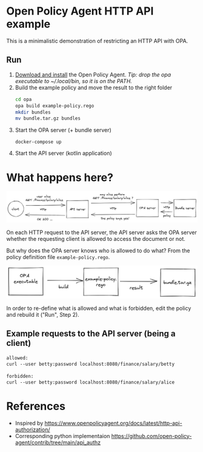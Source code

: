# Open Policy Agent HTTP API example

This is a minimalistic demonstration of 
restricting an HTTP API with OPA.


## Run

1. [Download and install](https://www.openpolicyagent.org/docs/v0.11.0/get-started/) the Open Policy Agent. *Tip: drop the opa executable to ~/.local/bin, so it is on the PATH.*
2. Build the example policy and move the result to the right folder  
    ```sh
    cd opa
    opa build example-policy.rego
    mkdir bundles
    mv bundle.tar.gz bundles
    ```
3. Start the OPA server (+ bundle server)
    ```
    docker-compose up
    ```
4. Start the API server (kotlin application)


# What happens here?

![](docs/opa_flow.png)

On each HTTP request to the API server, 
the API server asks the OPA server whether the requesting client
is allowed to access the document or not.

But why does the OPA server knows who is allowed to do what?
From the policy definition file `example-policy.rego`.

![](docs/opa_build.png)

In order to re-define what is allowed and what is forbidden,
edit the policy and rebuild it ("Run", Step 2).


## Example requests to the API server (being a client)

```
allowed:
curl --user betty:password localhost:8080/finance/salary/betty

forbidden:
curl --user betty:password localhost:8080/finance/salary/alice
```


# References

- Inspired by https://www.openpolicyagent.org/docs/latest/http-api-authorization/
- Corresponding python implementaion https://github.com/open-policy-agent/contrib/tree/main/api_authz
